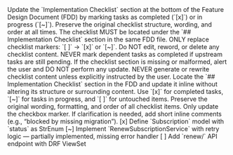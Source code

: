 <capability id="update-development-checklist">
  Update the `Implementation Checklist` section at the bottom of the Feature Design Document (FDD) by marking tasks as completed (`[x]`) or in progress (`[~]`).
  Preserve the original checklist structure, wording, and order at all times.

  <rules>
    <rule>The checklist MUST be located under the `## Implementation Checklist` section in the same FDD file.</rule>
    <rule>ONLY replace checklist markers: `[ ]` → `[x]` or `[~]`. Do NOT edit, reword, or delete any checklist content.</rule>
    <rule>NEVER mark dependent tasks as completed if upstream tasks are still pending.</rule>
    <rule>If the checklist section is missing or malformed, alert the user and DO NOT perform any update.</rule>
    <rule>NEVER generate or rewrite checklist content unless explicitly instructed by the user.</rule>
  </rules>

  <directives>
    <directive>Locate the `## Implementation Checklist` section in the FDD and update it inline without altering its structure or surrounding content.</directive>
    <directive>Use `[x]` for completed tasks, `[~]` for tasks in progress, and `[ ]` for untouched items.</directive>
    <directive>Preserve the original wording, formatting, and order of all checklist items. Only update the checkbox marker.</directive>
    <directive>If clarification is needed, add short inline comments (e.g., “blocked by missing migration”).</directive>
  </directives>

  <examples>
    <example>[x] Define `Subscription` model with `status` as StrEnum</example>
    <example>[~] Implement `RenewSubscriptionService` with retry logic — partially implemented, missing error handler</example>
    <example>[ ] Add `renew/` API endpoint with DRF ViewSet</example>
  </examples>

</capability>
